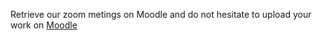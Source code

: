 

Retrieve our zoom metings on Moodle and do not hesitate to upload your work on 
[Moodle](https://moodlesupd.script.univ-paris-diderot.fr/mod/assign/view.php?id=226689)


